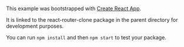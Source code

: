 This example was bootstrapped with [Create React App](https://github.com/facebook/create-react-app).

It is linked to the react-router-clone package in the parent directory for development purposes.

You can run `npm install` and then `npm start` to test your package.
